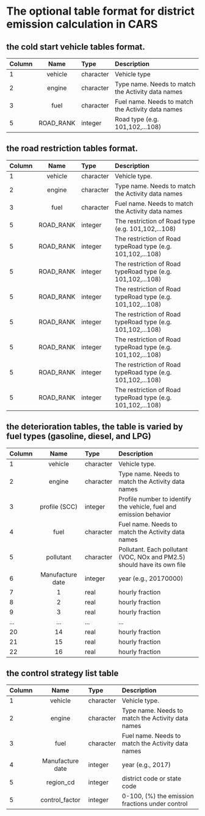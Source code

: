 # The optional table format for district emission calculation in CARS

## the cold start vehicle tables format.
| Column | Name | Type | Description|
| :-------- |:------------------:| :-----------|:-------------------------------|
| 1 | vehicle| character   | Vehicle type |     
| 2 | engine | character   | Type name. Needs to match the Activity data names|
| 3 | fuel   | character   | Fuel name. Needs to match the Activity data names|
| 5 | ROAD_RANK | integer   | Road type (e.g. 101,102,...108)            |

## the road restriction tables format.
| Column | Name | Type | Description|
| :-------- |:------------------:| :-----------|:-------------------------------|
| 1 | vehicle| character   | Vehicle type. |     
| 2 | engine | character   | Type name. Needs to match the Activity data names|
| 3 | fuel   | character   | Fuel name. Needs to match the Activity data names|
| 5 | ROAD_RANK | integer   | The restriction of Road type (e.g. 101,102,...108)|
| 5 | ROAD_RANK | integer   | The restriction of Road typeRoad type (e.g. 101,102,...108)            |
| 5 | ROAD_RANK | integer   | The restriction of Road typeRoad type (e.g. 101,102,...108)            |
| 5 | ROAD_RANK | integer   | The restriction of Road typeRoad type (e.g. 101,102,...108)            |
| 5 | ROAD_RANK | integer   | The restriction of Road typeRoad type (e.g. 101,102,...108)            |
| 5 | ROAD_RANK | integer   | The restriction of Road typeRoad type (e.g. 101,102,...108)            |
| 5 | ROAD_RANK | integer   | The restriction of Road typeRoad type (e.g. 101,102,...108)            |
| 5 | ROAD_RANK | integer   | The restriction of Road typeRoad type (e.g. 101,102,...108)            |

## the deterioration tables, the table is varied by fuel types (gasoline, diesel, and LPG)
| Column | Name | Type | Description|
| :-------- |:------------------:| :-----------|:-------------------------------|
| 1 | vehicle| character   | Vehicle type. |     
| 2 | engine | character   | Type name. Needs to match the Activity data names|
| 3 | profile (SCC)| integer | Profile number to identify the vehicle, fuel and emission behavior |
| 4 | fuel   | character   | Fuel name. Needs to match the Activity data names|
| 5 | pollutant| character   | Pollutant. Each pollutant (VOC, NOx and PM2.5) should have its own file|
| 6 | Manufacture date | integer | year (e.g., 20170000)|
| 7 | 1   | real | hourly fraction|
| 8 | 2   | real | hourly fraction|
| 9 | 3   | real | hourly fraction|
| ... | ... | ... | ...|
| 20| 14  | real | hourly fraction|
| 21| 15  | real | hourly fraction|
| 22| 16  | real | hourly fraction|

## the control strategy list table
| Column | Name | Type | Description|
| :-------- |:------------------:| :-----------|:-------------------------------|
| 1 | vehicle| character   | Vehicle type. |     
| 2 | engine | character   | Type name. Needs to match the Activity data names|
| 3 | fuel   | character   | Fuel name. Needs to match the Activity data names|
| 4 | Manufacture date | integer | year (e.g., 2017)|
| 5 | region_cd     | integer   | district code or state code|   
| 5 | control_factor| integer   | 0-100, (%) the emission fractions under control |   

